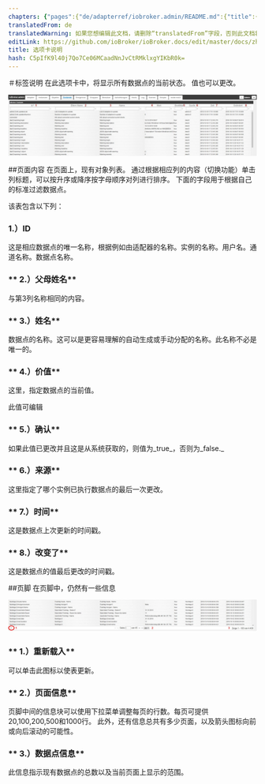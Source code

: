 ```yaml
---
chapters: {"pages":{"de/adapterref/iobroker.admin/README.md":{"title":{"de":"no title"},"content":"de/adapterref/iobroker.admin/README.md"},"de/adapterref/iobroker.admin/admin/tab-adapters.md":{"title":{"de":"Der Reiter Adapter"},"content":"de/adapterref/iobroker.admin/admin/tab-adapters.md"},"de/adapterref/iobroker.admin/admin/tab-instances.md":{"title":{"de":"Der Reiter Instanzen"},"content":"de/adapterref/iobroker.admin/admin/tab-instances.md"},"de/adapterref/iobroker.admin/admin/tab-objects.md":{"title":{"de":"Der Reiter Objekte"},"content":"de/adapterref/iobroker.admin/admin/tab-objects.md"},"de/adapterref/iobroker.admin/admin/tab-states.md":{"title":{"de":"Der Reiter Zustände"},"content":"de/adapterref/iobroker.admin/admin/tab-states.md"},"de/adapterref/iobroker.admin/admin/tab-groups.md":{"title":{"de":"Der Reiter Gruppen"},"content":"de/adapterref/iobroker.admin/admin/tab-groups.md"},"de/adapterref/iobroker.admin/admin/tab-users.md":{"title":{"de":"Der Reiter Benutzer"},"content":"de/adapterref/iobroker.admin/admin/tab-users.md"},"de/adapterref/iobroker.admin/admin/tab-events.md":{"title":{"de":"Der Reiter Ereignisse"},"content":"de/adapterref/iobroker.admin/admin/tab-events.md"},"de/adapterref/iobroker.admin/admin/tab-hosts.md":{"title":{"de":"Der Reiter Hosts"},"content":"de/adapterref/iobroker.admin/admin/tab-hosts.md"},"de/adapterref/iobroker.admin/admin/tab-enums.md":{"title":{"de":"Der Reiter Aufzählungen"},"content":"de/adapterref/iobroker.admin/admin/tab-enums.md"},"de/adapterref/iobroker.admin/admin/tab-log.md":{"title":{"de":"Der Reiter Log"},"content":"de/adapterref/iobroker.admin/admin/tab-log.md"},"de/adapterref/iobroker.admin/admin/tab-system.md":{"title":{"de":"Die Systemeinstellungen"},"content":"de/adapterref/iobroker.admin/admin/tab-system.md"}}}
translatedFrom: de
translatedWarning: 如果您想编辑此文档，请删除“translatedFrom”字段，否则此文档将再次自动翻译
editLink: https://github.com/ioBroker/ioBroker.docs/edit/master/docs/zh-cn/adapterref/iobroker.admin/tab-states.md
title: 选项卡说明
hash: C5pIfK9l40j7Qo7Ce06MCaadNnJvCtRMklxgYIKbR0k=
---
```

＃标签说明
在此选项卡中，将显示所有数据点的当前状态。
值也可以更改。

![iobroker_admin_states_columns](../../../de/adapterref/iobroker.admin/img/tab-states_columns.jpg)

##页面内容
在页面上，现有对象列表。
通过根据相应列的内容（切换功能）单击列标题，可以按升序或降序按字母顺序对列进行排序。
下面的字段用于根据自己的标准过滤数据点。

该表包含以下列：

### **1.）ID**
这是相应数据点的唯一名称，根据例如由适配器的名称。实例的名称。用户名。通道名称。数据点名称。

### ** 2.）父母姓名**
与第3列名称相同的内容。

### ** 3.）姓名**
数据点的名称。这可以是更容易理解的自动生成或手动分配的名称。此名称不必是唯一的。

### ** 4.）价值**
这里，指定数据点的当前值。

此值可编辑

### ** 5.）确认**
如果此值已更改并且这是从系统获取的，则值为_true_，否则为_false._

### ** 6.）来源**
这里指定了哪个实例已执行数据点的最后一次更改。

### ** 7.）时间**
这是数据点上次更新的时间戳。

### ** 8.）改变了**
这是数据点的值最后更改的时间戳。

##页脚
在页脚中，仍然有一些信息

![iobroker_admin_states_footer](../../../de/adapterref/iobroker.admin/img/tab-states_footer.jpg)

### ** 1.）重新载入**
可以单击此图标以使表更新。

### ** 2.）页面信息**
页脚中间的信息块可以使用下拉菜单调整每页的行数。每页可提供20,100,200,500和1000行。
此外，还有信息总共有多少页面，以及箭头图标向前或向后滚动的可能性。

### ** 3.）数据点信息**
此信息指示现有数据点的总数以及当前页面上显示的范围。